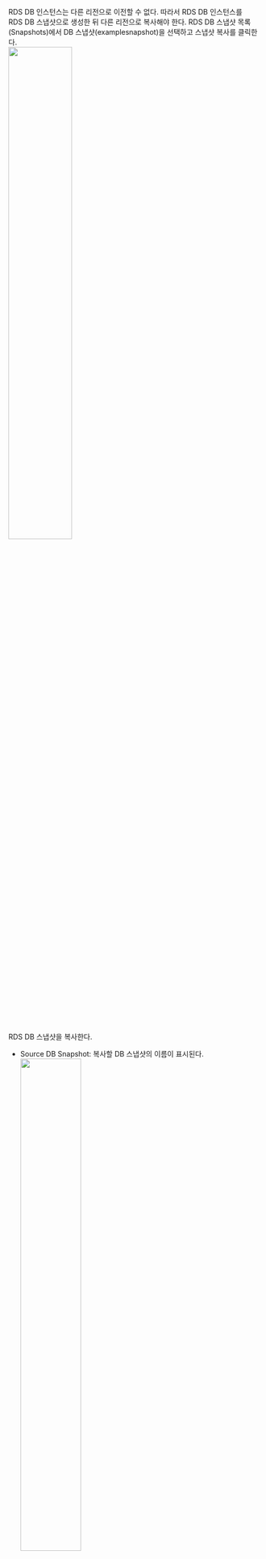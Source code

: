 RDS DB 인스턴스는 다른 리전으로 이전할 수 없다. 따라서 RDS DB 인스턴스를  
RDS DB 스냅샷으로 생성한 뒤 다른 리전으로 복사해야 한다. RDS DB 스냅샷 목록  
(Snapshots)에서 DB 스냅샷(examplesnapshot)을 선택하고 스냅샷 복사를 클릭한다.  
<img src="https://user-images.githubusercontent.com/33191974/156972681-ce10cc5b-4d46-475c-b306-26fb11fbb02b.png" width="50%" height="50%"/>   
RDS DB 스냅샷을 복사한다.   
- Source DB Snapshot: 복사할 DB 스냅샷의 이름이 표시된다.  
  <img src="https://user-images.githubusercontent.com/33191974/156972845-f6dda736-3457-42bf-b90e-1d86582253df.png" width="50%" height="50%"/>   
  
- Destination Region: 복사할 리전이다. US West(N. California)를 선택한다.   
  <img src="https://user-images.githubusercontent.com/33191974/156972968-82865974-0c42-4f23-81d5-7d838cc781d6.png" width="50%" height="50%"/>  
  
- New DB Snapshot Identifier: 새로 만들어질 DB 스냅샷의 이름이다. examplesnap  
shot을 입력한다.   
  <img src="https://user-images.githubusercontent.com/33191974/156973131-0ed4507a-e650-4d4a-8753-c862309548f7.png" width="50%" height="50%"/>  
  
설정이 완료되었으면 Yes, Copy Snapshot 버튼을 클릭한다.  
RDS DB 스냅샷 복사가 시작되었다. here 링크를 클릭하여 US West(N. California)의  
RDS DB 스냅샷 목록으로 이동한다.  
<img src="https://user-images.githubusercontent.com/33191974/156973471-569ce466-a372-4eb4-b9e6-b0a24bf76e8b.png" width="50%" height="50%"/>    
RDS DB 스냅샷 목록(Snapshots)으로 이동했다(화면 맨 위의 리전이 N. California로   
선택되어 있는지 확인한다). 방금 복사한 RDS DB 스냅샷이 표시된다. 복사되는 데   
시간이 약간 걸린다.   
<img src="https://user-images.githubusercontent.com/33191974/156973716-7a91b7be-5764-42e2-9b5b-57143d3a71fc.png" width="50%" height="50%"/>    
이제 이 RDS DB 스냅샷으로 US West (N. California) 리전에서 RDS DB 인스턴스를  
생성하여 DB를 운영하면 된다.   





  
  
  







































